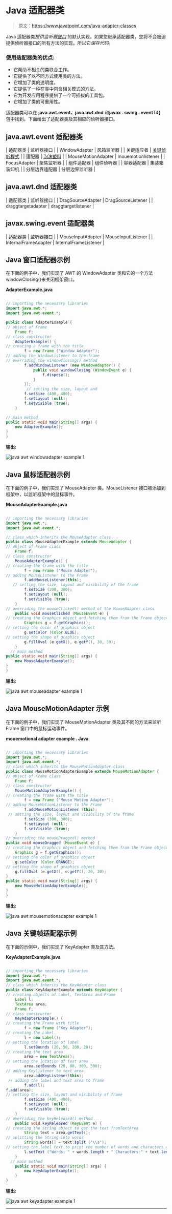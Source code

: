# Java 适配器类

> 原文：<https://www.javatpoint.com/java-adapter-classes>

Java 适配器类*提供监听器[接口](interface-in-java)* 的默认实现。如果您继承适配器类，您将不会被迫提供侦听器接口的所有方法的实现。所以它*保存代码*。

### 使用适配器类的优点:

*   它帮助不相关的类联合工作。
*   它提供了以不同方式使用类的方法。
*   它增加了类的透明度。
*   它提供了一种在类中包含相关模式的方法。
*   它为开发应用程序提供了一个可插拔的工具包。
*   它增加了类的可重用性。

适配器类可以在 **java.awt.event、java.awt.dnd** 和**javax . swing . event**T4】包中找到。下面给出了适配器类及其相应的侦听器接口。

## java.awt.event 适配器类

| 适配器类 | 监听器接口 |
| WindowAdapter | 风箱监听器 |
| 关键适应者 | [关键侦听程式](java-keylistener) |
| 适配器 | [泡沫塑料](java-mouselistener) |
| MouseMotionAdapter | mouemotionlistener |
| FocusAdapter | 聚焦监听器 |
| 组件适配器 | 组件侦听器 |
| 容器适配器 | 集装箱装卸机 |
| 分层边界适配器 | 分层边界监听器 |

## java.awt.dnd 适配器类

| 适配器类 | 监听器接口 |
| DragSourceAdapter | DragSourceListener |
| draggtargetadapter | draggtargetlistener |

## javax.swing.event 适配器类

| 适配器类 | 监听器接口 |
| MouseInputAdapter | MouseInputListener |
| InternalFrameAdapter | InternalFrameListener |

## Java 窗口适配器示例

在下面的例子中，我们实现了 AWT 的 WindowAdapter 类和它的一个方法 windowClosing()来关闭框架窗口。

**AdapterExample.java**

```java

// importing the necessary libraries
import java.awt.*;  
import java.awt.event.*;  

public class AdapterExample {
// object of Frame  
    Frame f;  
// class constructor
    AdapterExample() {  
// creating a frame with the title
        f = new Frame ("Window Adapter");  
// adding the WindowListener to the frame
// overriding the windowClosing() method 
        f.addWindowListener (new WindowAdapter() {  
            public void windowClosing (WindowEvent e) {  
                f.dispose();  
            }  
        });  
         // setting the size, layout and 
        f.setSize (400, 400);  
        f.setLayout (null);  
        f.setVisible (true);  
    }  

// main method
public static void main(String[] args) {  
    new AdapterExample();  
}  
}  

```

**输出:**

![java awt windowadapter example 1](../img/91e59799f761acbb76a160a6c6665583.png)

## Java 鼠标适配器示例

在下面的例子中，我们实现了 MouseAdapter 类。MouseListener 接口被添加到框架中，以监听框架中的鼠标事件。

**MouseAdapterExample.java**

```java

// importing the necessary libraries
import java.awt.*;  
import java.awt.event.*;  

// class which inherits the MouseAdapter class
public class MouseAdapterExample extends MouseAdapter {  
// object of Frame class
    Frame f;  
// class constructor
    MouseAdapterExample() {  
// creating the frame with the title
        f = new Frame ("Mouse Adapter");  
// adding MouseListener to the Frame
        f.addMouseListener(this);  
   // setting the size, layout and visibility of the frame
        f.setSize (300, 300);  
        f.setLayout (null);  
        f.setVisible (true);  
    }  
// overriding the mouseClicked() method of the MouseAdapter class
    public void mouseClicked (MouseEvent e) {  
// creating the Graphics object and fetching them from the Frame object using getGraphics() method
        Graphics g = f.getGraphics();  
// setting the color of graphics object
        g.setColor (Color.BLUE);  
// setting the shape of graphics object
        g.fillOval (e.getX(), e.getY(), 30, 30);  
    }  
  // main method
public static void main(String[] args) {  
    new MouseAdapterExample();  
}  
}  

```

**输出:**

![java awt mouseadapter example 1](../img/c150d114eff8ec76d6a583a5d3730335.png)

## Java MouseMotionAdapter 示例

在下面的例子中，我们实现了 MouseMotionAdapter 类及其不同的方法来监听 Frame 窗口中的鼠标运动事件。

**mouemotional adapter example . Java**

```java

// importing the necessary libraries
import java.awt.*;  
import java.awt.event.*;  
// class which inherits the MouseMotionAdapter class
public class MouseMotionAdapterExample extends MouseMotionAdapter {   
// object of Frame class
    Frame f;  
// class constructor
    MouseMotionAdapterExample() {  
// creating the frame with the title
        f = new Frame ("Mouse Motion Adapter");  
// adding MouseMotionListener to the Frame
        f.addMouseMotionListener (this);  
 // setting the size, layout and visibility of the frame
        f.setSize (300, 300);  
        f.setLayout (null);  
        f.setVisible (true);  
    }  
// overriding the mouseDragged() method 
public void mouseDragged (MouseEvent e) {  
// creating the Graphics object and fetching them from the Frame object using getGraphics() method
    Graphics g = f.getGraphics();  
// setting the color of graphics object
    g.setColor (Color.ORANGE);  
// setting the shape of graphics object
    g.fillOval (e.getX(), e.getY(), 20, 20);  
}  
public static void main(String[] args) {  
    new MouseMotionAdapterExample();  
}  
}  

```

**输出:**

![java awt mousemotionadapter example 1](../img/608a1ccbbe24f0bb82bb694539751c7b.png)

## Java 关键帧适配器示例

在下面的示例中，我们实现了 KeyAdapter 类及其方法。

**KeyAdapterExample.java**

```java

// importing the necessary libraries
import java.awt.*;  
import java.awt.event.*;  
// class which inherits the KeyAdapter class
public class KeyAdapterExample extends KeyAdapter {  
// creating objects of Label, TextArea and Frame
    Label l;  
    TextArea area;  
    Frame f;  
// class constructor
    KeyAdapterExample() {  
// creating the Frame with title
        f = new Frame ("Key Adapter");  
// creating the Label
        l = new Label();  
// setting the location of label 
        l.setBounds (20, 50, 200, 20);  
// creating the text area
        area = new TextArea();
// setting the location of text area  
        area.setBounds (20, 80, 300, 300);  
// adding KeyListener to text area
        area.addKeyListener(this);  
 // adding the label and text area to frame
        f.add(l);
f.add(area);  
// setting the size, layout and visibility of frame
        f.setSize (400, 400);  
        f.setLayout (null);  
        f.setVisible (true);  
    }  
// overriding the keyReleased() method 
    public void keyReleased (KeyEvent e) {  
// creating the String object to get the text fromTextArea 
        String text = area.getText();  
// splitting the String into words
        String words[] = text.split ("\\s");  
// setting the label text to print the number of words and characters of given string
        l.setText ("Words: " + words.length + " Characters:" + text.length());  
    }  
  // main method
    public static void main(String[] args) {  
        new KeyAdapterExample();  
    }  
}  

```

**输出:**

![java awt keyadapter example 1](../img/4ab8320f4431c1410656078b06436f89.png)

* * *